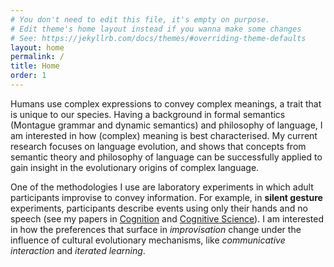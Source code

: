```yaml
---
# You don't need to edit this file, it's empty on purpose.
# Edit theme's home layout instead if you wanna make some changes
# See: https://jekyllrb.com/docs/themes/#overriding-theme-defaults
layout: home
permalink: /
title: Home
order: 1
---
```


Humans use complex expressions to convey complex meanings, a trait that is unique to our species. Having a background in formal semantics (Montague grammar and dynamic semantics) and philosophy of language, I am interested in how (complex) meaning is best characterised. My current research focuses on language evolution, and shows that concepts from semantic theory and philosophy of language can be successfully applied to gain insight in the evolutionary origins of complex language.

One of the methodologies I use are laboratory experiments in which adult participants improvise to convey information. For example, in **silent gesture** experiments, participants describe events using only their hands and no speech (see my papers in [Cognition](http://www.sciencedirect.com/science/article/pii/S0010027714000432) and [Cognitive Science](http://onlinelibrary.wiley.com/doi/10.1111/cogs.12441/full)). I am interested in how the preferences that surface in *improvisation* change under the influence of cultural evolutionary mechanisms, like *communicative interaction* and *iterated learning*. 

